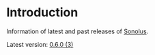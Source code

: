 # Introduction

Information of latest and past releases of [Sonolus](https://sonolus.com).

Latest version: [0.6.0 (3)](./versions/0.6.0_3.md)
